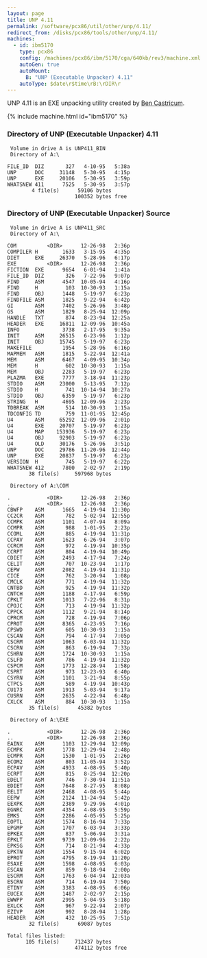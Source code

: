 ```yaml
---
layout: page
title: UNP 4.11
permalink: /software/pcx86/util/other/unp/4.11/
redirect_from: /disks/pcx86/tools/other/unp/4.11/
machines:
  - id: ibm5170
    type: pcx86
    config: /machines/pcx86/ibm/5170/cga/640kb/rev3/machine.xml
    autoGen: true
    autoMount:
      B: "UNP (Executable Unpacker) 4.11"
    autoType: $date\r$time\rB:\rDIR\r
---
```


UNP 4.11 is an EXE unpacking utility created by [Ben Castricum](http://unp.bencastricum.nl/).

{% include machine.html id="ibm5170" %}

### Directory of UNP (Executable Unpacker) 4.11

     Volume in drive A is UNP411_BIN
     Directory of A:\

    FILE_ID  DIZ       327   4-10-95   5:38a
    UNP      DOC     31148   5-30-95   4:15p
    UNP      EXE     20106   5-30-95   3:59p
    WHATSNEW 411      7525   5-30-95   3:57p
            4 file(s)      59106 bytes
                          100352 bytes free

### Directory of UNP (Executable Unpacker) Source

     Volume in drive A is UNP411_SRC
     Directory of A:\

    COM          <DIR>      12-26-98   2:36p
    COMPILER H        1633   3-15-95   4:35p
    DIET     EXE     26370   5-28-96   6:17p
    EXE          <DIR>      12-26-98   2:36p
    FICTION  EXE      9654   6-01-94   1:41a
    FILE_ID  DIZ       326   7-22-96   9:07p
    FIND     ASM      4547  10-05-94   4:16p
    FIND     H         103  10-30-93   1:15a
    FIND     OBJ      1448   5-19-97   6:23p
    FINDFILE ASM      1825   9-22-94   6:42p
    GI       ASM      7402   5-26-96   3:48p
    GS       ASM      1829   8-25-94  12:09p
    HANDLE   TXT       874   8-23-94  12:25a
    HEADER   EXE     16811  12-09-96  10:45a
    INFO              3738   2-17-95   9:35a
    INIT     ASM     26515   6-23-96   1:12p
    INIT     OBJ     15745   5-19-97   6:23p
    MAKEFILE          1954   5-28-96   6:16p
    MAPMEM   ASM      1815   5-22-94  12:41a
    MEM      ASM      6467   4-09-95  10:34p
    MEM      H         602  10-30-93   1:15a
    MEM      OBJ      2283   5-19-97   6:23p
    PLAZMA   EXE      7777   3-18-94  11:23p
    STDIO    ASM     23000   5-13-95   7:12p
    STDIO    H         741  10-14-94  10:27a
    STDIO    OBJ      6359   5-19-97   6:23p
    STRING   H        4695  12-09-96   2:23p
    TDBREAK  ASM       514  10-30-93   1:15a
    TDCONFIG TD        759  11-01-95  12:45p
    U4       ASM     65292  12-09-96   2:01p
    U4       EXE     20707   5-19-97   6:23p
    U4       MAP    153936   5-19-97   6:23p
    U4       OBJ     92903   5-19-97   6:23p
    U4       OLD     30176   5-26-96   3:51p
    UNP      DOC     29786  11-20-96  12:44p
    UNP      EXE     20837   5-19-97   6:23p
    VERSION  H         745   5-19-97   6:22p
    WHATSNEW 412      7800   2-02-97   2:19p
           38 file(s)     597968 bytes

     Directory of A:\COM

    .            <DIR>      12-26-98   2:36p
    ..           <DIR>      12-26-98   2:36p
    CBWFP    ASM      1665   4-19-94  11:30p
    CC2CR    ASM       782   5-02-94  12:55p
    CCMPK    ASM      1101   4-07-94   8:09a
    CCMPR    ASM       988   1-01-95   2:23p
    CCOML    ASM       885   4-19-94  11:31p
    CCPAV    ASM      1623   6-26-94   3:07p
    CCRCM    ASM       972   4-19-94  10:35p
    CCRPT    ASM       804   4-19-94  10:49p
    CDIET    ASM      2493   4-17-94   7:24p
    CELIT    ASM       707  10-23-94   1:17p
    CEPW     ASM      2082   4-19-94  11:31p
    CICE     ASM       762   3-20-94   1:08p
    CMCLK    ASM       771   4-19-94  11:32p
    CNTBD    ASM       925   4-19-94  11:32p
    CNTCH    ASM      1188   4-17-94   6:59p
    CPKLT    ASM      1013   7-22-96   8:31p
    CPOJC    ASM       713   4-19-94  11:32p
    CPPCK    ASM      1112   9-21-94   8:14p
    CPRCM    ASM       728   4-19-94   7:06p
    CPROT    ASM      8365   4-23-95   7:16p
    CPSWD    ASM       605  10-30-93   1:15a
    CSCAN    ASM       794   4-17-94   7:05p
    CSCRM    ASM      1063   6-03-94  11:32p
    CSCRN    ASM       863   6-19-94   7:33p
    CSHRN    ASM      1724  10-30-93   1:15a
    CSLFD    ASM       786   4-19-94  11:32p
    CSPCM    ASM      1773  12-28-94   1:58p
    CSPRT    ASM       973  12-23-93   6:40p
    CSYRN    ASM      1101   3-21-94   8:55p
    CTPCS    ASM       589   4-19-94  10:43p
    CU173    ASM      1913   5-03-94   9:17a
    CUSRN    ASM      2635   4-22-94   6:48p
    CXLCK    ASM       884  10-30-93   1:15a
           35 file(s)      45382 bytes

     Directory of A:\EXE

    .            <DIR>      12-26-98   2:36p
    ..           <DIR>      12-26-98   2:36p
    EAINX    ASM      1103  12-29-94  12:09p
    ECMPK    ASM      1778  12-29-94   2:48p
    ECMPR    ASM      1530   1-01-95   2:26p
    ECOM2    ASM       803  11-05-94   3:52p
    ECPAV    ASM      4933   4-08-95   5:40p
    ECRPT    ASM       815   8-25-94  12:20p
    EDELT    ASM       746   7-30-94  11:51a
    EDIET    ASM      7648   8-27-95   8:08p
    EELIT    ASM      2468   4-08-95   5:44p
    EEPW     ASM      2124  11-24-94   5:42p
    EEXPK    ASM      2389   9-29-96   4:01p
    EGNRC    ASM      4354   4-08-95   5:59p
    EMKS     ASM      2286   4-05-95   5:25p
    EOPTL    ASM      1574   8-16-94   7:33p
    EPGMP    ASM      1707   6-03-94   3:33p
    EPKEX    ASM       837   5-06-94   3:31a
    EPKLT    ASM      9739  12-09-96   2:22p
    EPKSG    ASM       714   8-21-94   4:33p
    EPKTN    ASM      1554   9-15-94   6:02p
    EPROT    ASM      4795   8-19-94  11:20p
    ESAXE    ASM      1598   4-08-95   6:03p
    ESCAN    ASM       859   9-18-94   2:00p
    ESCRM    ASM      1763   6-04-94  12:03a
    ESCRN    ASM       714   6-19-94   7:50p
    ETINY    ASM      3383   4-08-95   6:06p
    EUCEX    ASM      1487   2-02-97   2:15p
    EWWPP    ASM      2995   5-04-95   5:18p
    EXLCK    ASM       967   9-22-94   2:07p
    EZIVP    ASM       992   8-28-94   1:28p
    HEADER   ASM       432  10-25-95   7:51p
           32 file(s)      69087 bytes

    Total files listed:
          105 file(s)     712437 bytes
                          474112 bytes free
